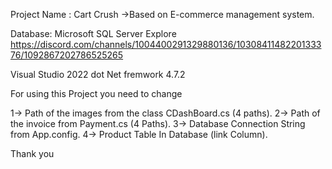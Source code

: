 Project Name : Cart Crush
->Based on E-commerce management system.

Database: Microsoft SQL Server Explore
https://discord.com/channels/1004400291329880136/1030841148220133376/1092867202786525265

Visual Studio 2022
dot Net fremwork 4.7.2

For using this Project you need to change

 1-> Path of the images from the class CDashBoard.cs (4 paths).
 2-> Path of the invoice from Payment.cs (4 Paths).
 3-> Database Connection String from App.config.
 4-> Product Table In Database (link Column).

 Thank you 

